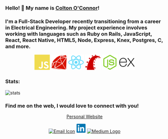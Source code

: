 ### Hello! 👋 My name is [Colton O'Connor](https://coltonoconnor.com/)!

### I'm a Full-Stack Developer recently transitioning from a career in Electrical Engineering. My project experience involves working with languages such as Ruby on Rails, JavaScript, React, React Native, HTML5, Node, Express, Knex, Postgres, C, and more.

<p align="center">
<img src="https://github.com/devicons/devicon/blob/master/icons/javascript/javascript-plain.svg" alt="JavaScript Logo" width="50" height="50" /> 
<img src="https://github.com/devicons/devicon/blob/master/icons/ruby/ruby-plain.svg" alt="Ruby Logo" width="50" height="50" /> 
<img src="https://github.com/devicons/devicon/blob/master/icons/react/react-original.svg" alt="React Logo" height="50" width="50" /> 
<img src="https://github.com/devicons/devicon/blob/master/icons/rails/rails-plain.svg" alt="Rails Logo" width="50" height="50" /> 
<img src="https://github.com/devicons/devicon/blob/master/icons/nodejs/nodejs-plain.svg" alt="Node Logo" width="50" height="50" /> 
<img src="https://github.com/devicons/devicon/blob/master/icons/express/express-original.svg" alt="Express Logo" width="50" height="50" /> 
 </p>

 ### Stats:

<img align='center' alt='stats' src='https://github-readme-stats.vercel.app/api?username=bigdumbbaby&show_icons=true&hide_border=true' />

### Find me on the web, I would love to connect with you!

<p align="center"><a href="https://coltonoconnor.com/">Personal Website</a></p>
<p align="center">
  <a href="mailto:colton.shawn.oconnor@gmail.com"><img src="https://cdn.worldvectorlogo.com/logos/gmail-icon.svg" alt="Email Icon" width="30" height="30" /></a> 
  <a href="https://www.linkedin.com/in/colton-o-connor/"><img src="https://github.com/devicons/devicon/blob/master/icons/linkedin/linkedin-original.svg" alt="LinkedIn Logo" width="30" height="30" /></a>   
  <a href="https://colton-shawn-oconnor.medium.com/"><img src="https://cdn.worldvectorlogo.com/logos/monogram-medium.svg" alt="Medium Logo" width="30" height="30" /></a> 
</p>

<!--
**bigdumbbaby/bigdumbbaby** is a ✨ _special_ ✨ repository because its `README.md` (this file) appears on your GitHub profile.

Here are some ideas to get you started:

- 🔭 I’m currently working on ...
- 🌱 I’m currently learning ...
- 👯 I’m looking to collaborate on ...
- 🤔 I’m looking for help with ...
- 💬 Ask me about ...
- 📫 How to reach me: ...
- 😄 Pronouns: ...
- ⚡ Fun fact: ...
-->
